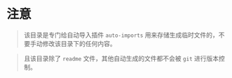 # 注意

> 该目录是专门给自动导入插件 `auto-imports` 用来存储生成临时文件的，不要手动修改该目录下的任何内容。

> 且该目录除了 `readme` 文件，其他自动生成的文件都不会被 `git` 进行版本控制。